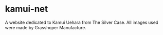 # kamui-net
A website dedicated to Kamui Uehara from The Silver Case. All images used were made by Grasshoper Manufacture.
